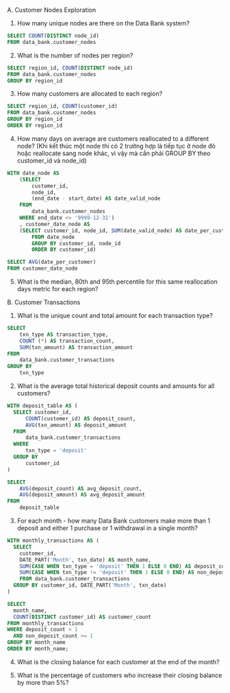 A. Customer Nodes Exploration

1. How many unique nodes are there on the Data Bank system?

```sql
SELECT COUNT(DISTINCT node_id)
FROM data_bank.customer_nodes
```

2. What is the number of nodes per region?

```sql
SELECT region_id, COUNT(DISTINCT node_id)
FROM data_bank.customer_nodes
GROUP BY region_id
```

3. How many customers are allocated to each region?

```sql
SELECT region_id, COUNT(customer_id)
FROM data_bank.customer_nodes
GROUP BY region_id
ORDER BY region_id
```

4. How many days on average are customers reallocated to a different node? (Khi kết thúc một node thì có 2 trường hợp là tiếp tục ở node đó hoặc reallocate sang node khác, vì vậy mà cần phải GROUP BY theo customer_id và node_id)

```sql
WITH date_node AS
    (SELECT
        customer_id,
        node_id,
        (end_date - start_date) AS date_valid_node
    FROM
        data_bank.customer_nodes
    WHERE end_date <> '9999-12-31')
	, customer_date_node AS
	(SELECT customer_id, node_id, SUM(date_valid_node) AS date_per_customer
        FROM date_node
        GROUP BY customer_id, node_id
        ORDER BY customer_id)

SELECT AVG(date_per_customer)
FROM customer_date_node
```

5. What is the median, 80th and 95th percentile for this same reallocation days metric for each region?

B. Customer Transactions

1. What is the unique count and total amount for each transaction type?

```sql
SELECT
	txn_type AS transaction_type,
    COUNT (*) AS transaction_count,
    SUM(txn_amount) AS transaction_amount
FROM
	data_bank.customer_transactions
GROUP BY
	txn_type
```

2. What is the average total historical deposit counts and amounts for all customers?

```sql
WITH deposit_table AS (
  SELECT customer_id,
      COUNT(customer_id) AS deposit_count,
      AVG(txn_amount) AS deposit_amount
  FROM
      data_bank.customer_transactions
  WHERE
      txn_type = 'deposit'
  GROUP BY
      customer_id
)

SELECT
	AVG(deposit_count) AS avg_deposit_count,
    AVG(deposit_amount) AS avg_deposit_amount
FROM
	deposit_table
```

3. For each month - how many Data Bank customers make more than 1 deposit and either 1 purchase or 1 withdrawal in a single month?

```sql
WITH monthly_transactions AS (
  SELECT
    customer_id,
    DATE_PART('Month', txn_date) AS month_name,
    SUM(CASE WHEN txn_type = 'deposit' THEN 1 ELSE 0 END) AS deposit_count,
    SUM(CASE WHEN txn_type != 'deposit' THEN 1 ELSE 0 END) AS non_deposit_count
	FROM data_bank.customer_transactions
  GROUP BY customer_id, DATE_PART('Month', txn_date)
)

SELECT
  month_name,
  COUNT(DISTINCT customer_id) AS customer_count
FROM monthly_transactions
WHERE deposit_count > 1
  AND non_deposit_count >= 1
GROUP BY month_name
ORDER BY month_name;
```

4. What is the closing balance for each customer at the end of the month?

5. What is the percentage of customers who increase their closing balance by more than 5%?
